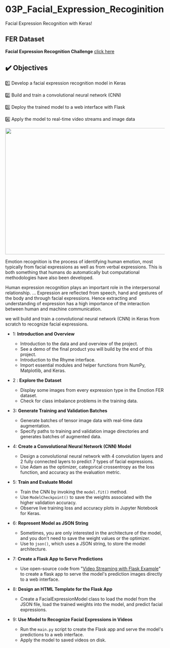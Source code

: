 # 03P_Facial_Expression_Recoginition

Facial Expression Recognition with Keras!

## FER Dataset
__Facial Expression Recognition Challenge__ [click here](https://www.kaggle.com/c/challenges-in-representation-learning-facial-expression-recognition-challenge/data)

## :heavy_check_mark: Objectives

   :one: Develop a facial expression recognition model in Keras
   
   :two: Build and train a convolutional neural network (CNN)
   
   :three: Deploy the trained model to a web interface with Flask
   
   :four: Apply the model to real-time video streams and image data

<img src= 'https://miro.medium.com/max/1000/1*cQMgkngnYdIRHcZ2cJUnAg.jpeg' width = 900 height = 400>

Emotion recognition is the process of identifying human emotion, most typically from facial expressions as well as from verbal expressions. This is both something that humans do automatically but computational methodologies have also been developed.

Human expression recognition plays an important role in the interpersonal relationship. … Expression are reflected from speech, hand and gestures of the body and through facial expressions. Hence extracting and understanding of expression has a high importance of the interaction between human and machine communication.

we will build and train a convolutional neural network (CNN) in Keras from scratch to recognize facial expressions.

- 1: __Introduction and Overview__

  - Introduction to the data and and overview of the project.
  - See a demo of the final product you will build by the end of this project.
  - Introduction to the Rhyme interface.
  - Import essential modules and helper functions from NumPy, Matplotlib, and Keras.
  
- 2 : __Explore the Dataset__

   - Display some images from every expression type in the Emotion FER dataset.
   - Check for class imbalance problems in the training data.
   
- 3: __Generate Training and Validation Batches__

   - Generate batches of tensor image data with real-time data augmentation.
   - Specify paths to training and validation image directories and generates batches of augmented data.
   
- 4: __Create a Convolutional Neural Network (CNN) Model__

    - Design a convolutional neural network with 4 convolution layers and 2 fully connected layers to predict 7 types of facial expressions.
    - Use Adam as the optimizer, categorical crossentropy as the loss function, and accuracy as the evaluation metric.
    
- 5: __Train and Evaluate Model__

    - Train the CNN by invoking the `model.fit()` method.
    - Use `ModelCheckpoint()` to save the weights associated with the higher validation accuracy.
    - Observe live training loss and accuracy plots in Jupyter Notebook for Keras.

- 6: __Represent Model as JSON String__

    - Sometimes, you are only interested in the architecture of the model, and you don't need to save the weight values or the optimizer.
    - Use to `json()`, which uses a JSON string, to store the model architecture.

- 7: __Create a Flask App to Serve Predictions__
     
     - Use open-source code from "[Video Streaming with Flask Example](https://github.com/log0/video_streaming_with_flask_example)" to create a flask app to serve the model's prediction images directly to a web interface.
     
- 8: __Design an HTML Template for the Flask App__

    - Create a FacialExpressionModel class to load the model from the JSON file, load the trained weights into the model, and predict facial expressions.
    
- 9: __Use Model to Recognize Facial Expressions in Videos__

    - Run the `main.py` script to create the Flask app and serve the model's predictions to a web interface.
    - Apply the model to saved videos on disk.
